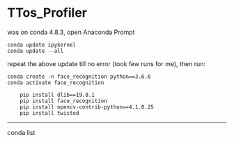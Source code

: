 # TTos_Profiler

was on conda 4.8.3, open Anaconda Prompt
```
conda update ipykernel
conda update --all
```
repeat the above update till no error (took few runs for me), then run:

```
conda create -n face_recognition python==3.6.6 
conda activate face_recognition
```

``` pip install cmake
    pip install dlib==19.8.1
    pip install face_recognition
    pip install opencv-contrib-python==4.1.0.25
    pip install twisted 
  ```

----------------------------------------------------------- 

conda list 

